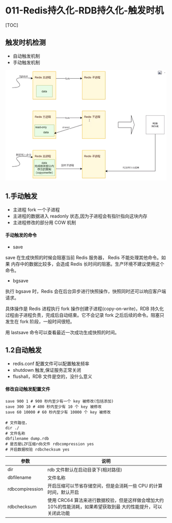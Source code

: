 # 011-Redis持久化-RDB持久化-触发时机

[TOC]

## 触发时机检测

- 自动触发机制
- 手动触发机制

![image-20200802172549902](../../../../assets/image-20200802172549902.png)

## 1.手动触发

- 主进程 fork 一个子进程
- 主进程的数据进入 readonly 状态,因为子进程会有指针指向这块内存
- 主进程修改的部分用 COW 机制

#### 手动触发的命令

-  save

save 在生成快照的时候会阻塞当前 Redis 服务器， Redis 不能处理其他命令。如果 内存中的数据比较多，会造成 Redis 长时间的阻塞。生产环境不建议使用这个命令。

-  bgsave

执行 bgsave 时，Redis 会在后台异步进行快照操作，快照同时还可以响应客户端请求。

具体操作是 Redis 进程执行 fork 操作创建子进程(copy-on-write)，RDB 持久化 过程由子进程负责，完成后自动结束。它不会记录 fork 之后后续的命令。阻塞只发生在 fork 阶段，一般时间很短。

用 lastsave 命令可以查看最近一次成功生成快照的时间。

## 1.2自动触发

- redis.conf 配置文件可以配置触发频率
- shutdown 触发,保证服务正常关闭
- flushall，RDB 文件是空的，没什么意义

#### 修改自动触发配置文件

```
save 900 1 # 900 秒内至少有一个 key 被修改(包括添加) 
save 300 10 # 400 秒内至少有 10 个 key 被修改
save 60 10000 # 60 秒内至少有 10000 个 key 被修改

# 文件路径，
dir ./
# 文件名称
dbfilename dump.rdb
# 是否是LZF压缩rdb文件 rdbcompression yes
# 开启数据校验 rdbchecksum yes
```

| 参数            | 说明                                                         |
| --------------- | ------------------------------------------------------------ |
| dir             | rdb 文件默认在启动目录下(相对路径)                           |
| dbfilename      | 文件名称                                                     |
| rdbcompiression | 开启压缩可以节省存储空间，但是会消耗一些 CPU 的计算时间，默认开启 |
| rdbchecksum     | 使用 CRC64 算法来进行数据校验，但是这样做会增加大约 10%的性能消耗，如果希望获取到最 大的性能提升，可以关闭此功能 |

## 